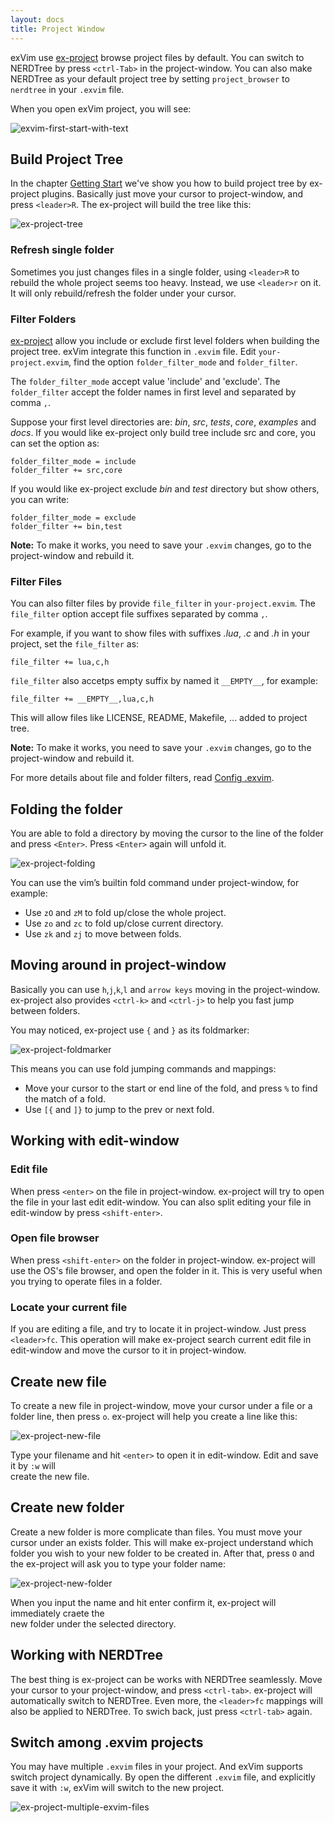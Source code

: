 ```yaml
---
layout: docs
title: Project Window
---
```


exVim use [ex-project](http://github.com/exvim/ex-project) browse project files by default. 
You can switch to NERDTree by press `<ctrl-Tab>` in the project-window. You can also
make NERDTree as your default project tree by setting `project_browser` to `nerdtree`
in your `.exvim` file.

When you open exVim project, you will see:

![exvim-first-start-with-text]({{site.url}}/docs/images/exvim-first-start-with-text.png)

## Build Project Tree

In the chapter [Getting Start]({{site.url}}/docs/getting-start) we've show you how to build project tree by 
ex-project plugins. Basically just move your cursor to project-window, and press `<leader>R`.
The ex-project will build the tree like this:

![ex-project-tree]({{site.url}}/docs/images/ex-project-tree.png)

### Refresh single folder

Sometimes you just changes files in a single folder, using `<leader>R` to rebuild the 
whole project seems too heavy. Instead, we use `<leader>r` on it. It will only rebuild/refresh 
the folder under your cursor. 

### Filter Folders

[ex-project](http://github.com/exvim/ex-project) allow you include or exclude first level
folders when building the project tree. exVim integrate this function in `.exvim` file.
Edit `your-project.exvim`, find the option `folder_filter_mode` and `folder_filter`. 

The `folder_filter_mode` accept value 'include' and 'exclude'. The `folder_filter` accept
the folder names in first level and separated by comma `,`. 

Suppose your first level directories are: *bin*, *src*, *tests*, *core*, *examples* and *docs*.
If you would like ex-project only build tree include src and core, you can set the option as:

```
folder_filter_mode = include
folder_filter += src,core
```

If you would like ex-project exclude *bin* and *test* directory but show others, you can write:

```
folder_filter_mode = exclude
folder_filter += bin,test
```

**Note:** To make it works, you need to save your `.exvim` changes, 
go to the project-window and rebuild it. 

### Filter Files

You can also filter files by provide `file_filter` in `your-project.exvim`. The `file_filter`
option accept file suffixes separated by comma `,`. 

For example, if you want to show files with suffixes *.lua*, *.c* and *.h* in your project, 
set the `file_filter` as:

```
file_filter += lua,c,h
```

`file_filter` also accetps empty suffix by named it `__EMPTY__`, for example: 

```
file_filter += __EMPTY__,lua,c,h
```

This will allow files like LICENSE, README, Makefile, ... added to project tree.

**Note:** To make it works, you need to save your `.exvim` changes, 
go to the project-window and rebuild it. 

For more details about file and folder filters, read [Config .exvim]({{site.url}}/docs/config-exvim).

## Folding the folder

You are able to fold a directory by moving the cursor to the line of the folder 
and press `<Enter>`. Press `<Enter>` again will unfold it.

![ex-project-folding]({{site.url}}/docs/images/ex-project-folding.png)

You can use the vim’s builtin fold command under project-window, for example:

 - Use `zO` and `zM` to fold up/close the whole project.
 - Use `zo` and `zc` to fold up/close current directory.
 - Use `zk` and `zj` to move between folds.

## Moving around in project-window

Basically you can use `h`,`j`,`k`,`l` and `arrow keys` moving in the project-window. ex-project
also provides `<ctrl-k>` and `<ctrl-j>` to help you fast jump between folders.

You may noticed, ex-project use `{` and `}` as its foldmarker:

![ex-project-foldmarker]({{site.url}}/docs/images/ex-project-foldmarker.png)

This means you can use fold jumping commands and mappings: 

 - Move your cursor to the start or end line of the fold, and press `%` to find the match of a fold.
 - Use `[{` and `]}` to jump to the prev or next fold. 


## Working with edit-window

### Edit file

When press `<enter>` on the file in project-window. ex-project will try to open the file in
your last edit edit-window. You can also split editing your file in edit-window 
by press `<shift-enter>`.

### Open file browser

When press `<shift-enter>` on the folder in project-window. ex-project will use the OS's file
browser, and open the folder in it. This is very useful when you trying to operate files 
in a folder.

### Locate your current file

If you are editing a file, and try to locate it in project-window. Just press `<leader>fc`. 
This operation will make ex-project search current edit file in edit-window and move the 
cursor to it in project-window.

## Create new file

To create a new file in project-window, move your cursor under a file or a folder line, 
then press `o`. ex-project will help you create a line like this:

![ex-project-new-file]({{site.url}}/docs/images/ex-project-new-file.png)

Type your filename and hit `<enter>` to open it in edit-window. Edit and save it by `:w` will  
create the new file.

## Create new folder

Create a new folder is more complicate than files. You must move your cursor under an exists
folder. This will make ex-project understand which folder you wish to your new folder to be
created in. After that, press `O` and the ex-project will ask you to type your folder name:

![ex-project-new-folder]({{site.url}}/docs/images/ex-project-new-folder.png)

When you input the name and hit enter confirm it, ex-project will immediately craete the  
new folder under the selected directory.

## Working with NERDTree

The best thing is ex-project can be works with NERDTree seamlessly. Move your cursor to
your project-window, and press `<ctrl-tab>`. ex-project will automatically switch to 
NERDTree. Even more, the `<leader>fc` mappings will also be applied to NERDTree. To swich
back, just press `<ctrl-tab>` again.

## Switch among .exvim projects

You may have multiple `.exvim` files in your project. And exVim supports switch project
dynamically. By open the different `.exvim` file, and explicitly save it with `:w`, exVim 
will switch to the new project.

![ex-project-multiple-exvim-files]({{site.url}}/docs/images/ex-project-multiple-exvim-files.png)
